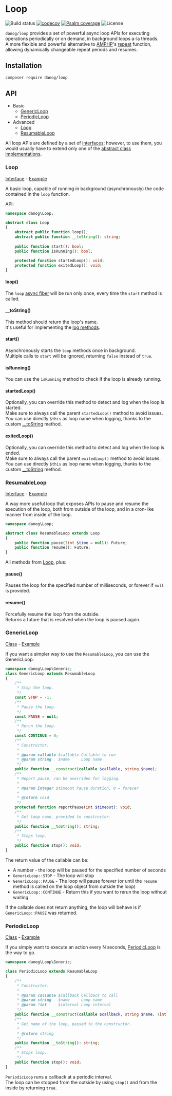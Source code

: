 # Loop

![Build status](https://github.com/danog/loop/workflows/build/badge.svg)
[![codecov](https://codecov.io/gh/danog/loop/branch/master/graph/badge.svg)](https://codecov.io/gh/danog/loop)
[![Psalm coverage](https://shepherd.dev/github/danog/loop/coverage.svg)](https://shepherd.dev/github/vimeo/shepherd)
![License](https://img.shields.io/badge/license-MIT-blue.svg)

`danog/loop` provides a set of powerful async loop APIs for executing operations periodically or on demand, in background loops a-la threads.  
A more flexible and powerful alternative to [AMPHP](https://amphp.org)'s [repeat](https://amphp.org/amp/event-loop/api#repeat) function, allowing dynamically changeable repeat periods and resumes.  

## Installation

```bash
composer require danog/loop
```

## API

* Basic
  * [GenericLoop](#genericloop)
  * [PeriodicLoop](#periodicloop)
* Advanced
  * [Loop](#loop)
  * [ResumableLoop](#resumableloop)

All loop APIs are defined by a set of [interfaces](https://github.com/danog/loop/tree/master/lib/Interfaces): however, to use them, you would usually have to extend only one of the [abstract class implementations](https://github.com/danog/loop/tree/master/lib).  

### Loop

[Interface](https://github.com/danog/loop/blob/master/lib/Interfaces/LoopInterface.php) - [Example](https://github.com/danog/loop/blob/master/examples/2.%20Advanced/Loop.php)

A basic loop, capable of running in background (asynchronously) the code contained in the `loop` function.  

API:  
```php
namespace danog\Loop;

abstract class Loop
{
    abstract public function loop();
    abstract public function __toString(): string;
    
    public function start(): bool;
    public function isRunning(): bool;

    protected function startedLoop(): void;
    protected function exitedLoop(): void;
}
```

#### loop()

The `loop` [async fiber](https://amphp.org/) will be run only once, every time the `start` method is called.  

#### __toString()

This method should return the loop's name.  
It's useful for implementing the [log methods](#startedloop).  

#### start()

Asynchronously starts the `loop` methods once in background.  
Multiple calls to `start` will be ignored, returning `false` instead of `true`.  

#### isRunning()

You can use the `isRunning` method to check if the loop is already running.  

#### startedLoop()

Optionally, you can override this method to detect and log when the loop is started.  
Make sure to always call the parent `startedLoop()` method to avoid issues.  
You can use directly `$this` as loop name when logging, thanks to the custom [__toString](#__tostring) method.  

#### exitedLoop()

Optionally, you can override this method to detect and log when the loop is ended.  
Make sure to always call the parent `exitedLoop()` method to avoid issues.  
You can use directly `$this` as loop name when logging, thanks to the custom [__toString](#__tostring) method.  


### ResumableLoop

[Interface](https://github.com/danog/loop/blob/master/lib/Interfaces/ResumableLoopInterface.php) - [Example](https://github.com/danog/loop/blob/master/examples/2.%20Advanced/ResumableLoop.php)

A way more useful loop that exposes APIs to pause and resume the execution of the loop, both from outside of the loop, and in a cron-like manner from inside of the loop.  

```php
namespace danog\Loop;

abstract class ResumableLoop extends Loop
{
    public function pause(?int $time = null): Future;
    public function resume(): Future;
}
```

All methods from [Loop](#loop), plus:

#### pause()

Pauses the loop for the specified number of milliseconds, or forever if `null` is provided.  

#### resume()

Forcefully resume the loop from the outside.  
Returns a future that is resolved when the loop is paused again.  

### GenericLoop

[Class](https://github.com/danog/loop/blob/master/lib/Generic/GenericLoop.php) - [Example](https://github.com/danog/loop/blob/master/examples/1.%20Basic/GenericLoop.php)

If you want a simpler way to use the `ResumableLoop`, you can use the GenericLoop.  
```php
namespace danog\Loop\Generic;
class GenericLoop extends ResumableLoop
{
    /**
     * Stop the loop.
     */
    const STOP = -1;
    /**
     * Pause the loop.
     */
    const PAUSE = null;
    /**
     * Rerun the loop.
     */
    const CONTINUE = 0;
    /**
     * Constructor.
     *
     * @param callable $callable Callable to run
     * @param string   $name     Loop name
     */
    public function __construct(callable $callable, string $name);
    /**
     * Report pause, can be overriden for logging.
     *
     * @param integer $timeout Pause duration, 0 = forever
     *
     * @return void
     */
    protected function reportPause(int $timeout): void;
    /**
     * Get loop name, provided to constructor.
     */
    public function __toString(): string;
    /**
     * Stops loop.
     */
    public function stop(): void;
}
```

The return value of the callable can be:  
* A number - the loop will be paused for the specified number of seconds
* `GenericLoop::STOP` - The loop will stop
* `GenericLoop::PAUSE` - The loop will pause forever (or until the `resume` method is called on the loop object from outside the loop)
* `GenericLoop::CONTINUE` - Return this if you want to rerun the loop without waiting

If the callable does not return anything, the loop will behave is if `GenericLoop::PAUSE` was returned.  

### PeriodicLoop

[Class](https://github.com/danog/loop/blob/master/lib/Generic/PeriodicLoop.php) - [Example](https://github.com/danog/loop/blob/master/examples/1.%20Basic/PeriodicLoop.php)

If you simply want to execute an action every N seconds, [PeriodicLoop](https://github.com/danog/MadelineProto/blob/master/src/danog/MadelineProto/Loop/Generic/PeriodicLoop.php) is the way to go.  
```php
namespace danog\Loop\Generic;

class PeriodicLoop extends ResumableLoop
{
    /**
     * Constructor.
     *
     * @param callable $callback Callback to call
     * @param string   $name     Loop name
     * @param ?int     $interval Loop interval
     */
    public function __construct(callable $callback, string $name, ?int $interval);
    /**
     * Get name of the loop, passed to the constructor.
     *
     * @return string
     */
    public function __toString(): string;
    /**
     * Stops loop.
     */
    public function stop(): void;
}
```

`PeriodicLoop` runs a callback at a periodic interval.  
The loop can be stopped from the outside by using `stop()` and from the inside by returning `true`. 
